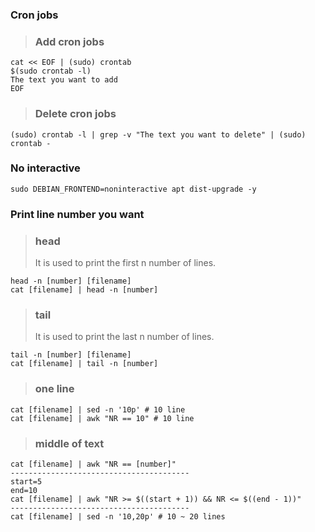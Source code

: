 ### Cron jobs

> ### Add cron jobs

    cat << EOF | (sudo) crontab
    $(sudo crontab -l)
    The text you want to add
    EOF

> ### Delete cron jobs

    (sudo) crontab -l | grep -v "The text you want to delete" | (sudo) crontab -
    
### No interactive

    sudo DEBIAN_FRONTEND=noninteractive apt dist-upgrade -y

### Print line number you want

> ### head
> It is used to print the first n number of lines.

    head -n [number] [filename]
    cat [filename] | head -n [number]
    
> ### tail
> It is used to print the last n number of lines.

    tail -n [number] [filename]
    cat [filename] | tail -n [number]
    
> ### one line

    cat [filename] | sed -n '10p' # 10 line
    cat [filename] | awk "NR == 10" # 10 line
    
> ### middle of text

    cat [filename] | awk "NR == [number]"
    ----------------------------------------
    start=5
    end=10
    cat [filename] | awk "NR >= $((start + 1)) && NR <= $((end - 1))"
    ----------------------------------------
    cat [filename] | sed -n '10,20p' # 10 ~ 20 lines
